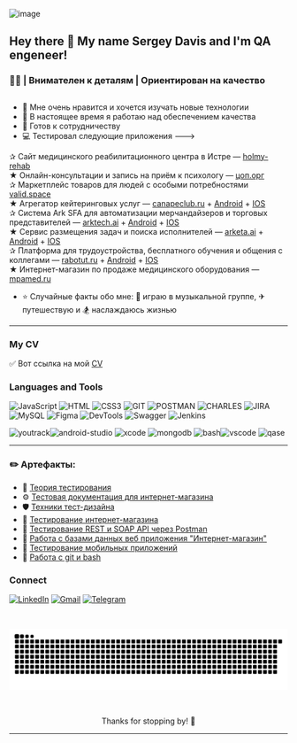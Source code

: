 <!-- <div style="display: flex; max-height: 300px; overflow: hidden;"> -->

![image](https://github.com/user-attachments/assets/5fe4a26e-3c0c-4c92-b3f6-4f5ca18c00b7)


  <!-- <img src="./assets/image-tech.jpg" 
  alt="Header" style="max-width: 100% position; height: auto;"> -->
<!-- </div> -->

## Hey there 👋 My name Sergey Davis and I'm QA engeneer!

### 👨‍💻 | Внимателен к деталям | Ориентирован на качество

##


-  📲 Мне очень нравится и хочется изучать новые технологии
-  🔋 В настоящее время я работаю над обеспечением качества
-  🎴 Готов к сотрудничеству
-  💻 Тестировал следующие приложения --->

✰ Сайт медицинского реабилитационного центра в Истре — [holmy-rehab](https://holmy-rehab.ru/?utm_referrer=https%3A%2F%2Fwww.google.com%2F)<br>
★ Онлайн-консультации и запись на приём к психологу — [цоп.орг](https://xn--n1act.xn--c1avg/)<br>
✰ Маркетплейс товаров для людей с особыми потребностями [valid.space](https://valid.space/)<br>
★ Агрегатор кейтеринговых услуг — [canapeclub.ru](https://canapeclub.ru/) + [Android](https://play.google.com/store/apps/details?id=com.canapeclub.app) + [IOS](https://apps.apple.com/ru/app/%D0%BA%D0%B0%D0%BD%D0%B0%D0%BF%D0%B5-%D0%BA%D0%BB%D0%B0%D0%B1-%D0%BA%D0%B5%D0%B9%D1%82%D0%B5%D1%80%D0%B8%D0%BD%D0%B3/id6737507803)<br> 
✰ Система Ark SFA для автоматизации мерчандайзеров и торговых представителей — [arktech.ai](https://arktech.ai/) + [Android](https://play.google.com/store/apps/details?id=com.vsegdata) + [IOS](https://apps.apple.com/ru/app/ark/id1544232581)<br> 
★ Сервис размещения задач и поиска исполнителей — [arketa.ai](https://arketa.ai/) + [Android](https://play.google.com/store/apps/details?id=app.systems.arketa&hl=ru&gl=US) + [IOS](https://apps.apple.com/ru/app/%D0%B0%D1%80%D0%BA%D0%B5%D1%82%D0%B0/id1604342746)<br>
✰ Платформа для трудоустройства, бесплатного обучения и общения с коллегами — [rabotut.ru](https://rabotut.ru/) + [Android](https://play.google.com/store/apps/details?id=ru.rabotut.epa) + [IOS](https://apps.apple.com/ru/app/%D1%80%D0%B0%D0%B1%D0%BE%D1%82%D1%83%D1%82/id1619081030)<br>
★ Интернет-магазин по продаже медицинского оборудования — [mpamed.ru](https://mpamed.ru/)
- ⭐ Случайные факты обо мне: 🎸 играю в музыкальной группе, ✈ путешествую и 🏂 наслаждаюсь жизнью

---

### My CV

✅ Вот ссылка на мой [CV](https://drive.google.com/file/d/1JYaMDyKj9ezBUsHtaLM38Xgp72Cp21RS/view?usp=sharing) 

### Languages and Tools

![JavaScript](https://img.shields.io/badge/JavaScript-111?style=for-the-badge&logo=JavaScript&logoColor=E9D54D)
![HTML](https://img.shields.io/badge/HTML-111?style=for-the-badge&logo=html5&logoColor=cc0000)
![CSS3](https://img.shields.io/badge/CSS3-111?style=for-the-badge&logo=CSS3&logoColor=1356b5)
![GIT](https://img.shields.io/badge/GIT-111?style=for-the-badge&logo=GIT&logoColor=e7490d)
![POSTMAN](https://img.shields.io/badge/Postman-111?style=for-the-badge&logo=Postman&logoColor=ea9e4f)
![CHARLES](https://img.shields.io/badge/Charles-111?style=for-the-badge&logo=Charles&logoColor=cfc0f0)
![JIRA](https://img.shields.io/badge/JIRA-111?style=for-the-badge&logo=JIRA&logoColor=126ef0)
![MySQL](https://img.shields.io/badge/MySQL-111?style=for-the-badge&logo=MySQL&logoColor=126ef0)
![Figma](https://img.shields.io/badge/Figma-111?style=for-the-badge&logo=Figma&logoColor=cf4187)
![DevTools](https://img.shields.io/badge/DevTools-111?style=for-the-badge&logo=DevTools&logoColor=cf4187)
![Swagger](https://img.shields.io/badge/Swagger-111?style=for-the-badge&logo=Swagger&logoColor=c4e5b6)
![Jenkins](https://img.shields.io/badge/Jenkins-111?style=for-the-badge&logo=Jenkins&logoColor=#f00d3c)

<img src="https://upload.wikimedia.org/wikipedia/commons/thumb/8/8d/YouTrack_Icon.svg/1024px-YouTrack_Icon.svg.png?20200803082248" title="youtrack" alt="youtrack" width="40" height="40"/><img src="https://cdn.jsdelivr.net/gh/devicons/devicon/icons/androidstudio/androidstudio-original.svg" title="android-studio" alt="android-studio" width="40" height="40"/>
<img src="https://cdn.jsdelivr.net/gh/devicons/devicon/icons/xcode/xcode-original.svg" title="xcode" alt="xcode" width="40" height="40"/>
<img src="https://cdn.jsdelivr.net/gh/devicons/devicon/icons/mongodb/mongodb-original.svg" title="mongodb" alt="mongodb" width="40" height="40"/>
<img src="https://upload.wikimedia.org/wikipedia/commons/thumb/4/4b/Bash_Logo_Colored.svg/1024px-Bash_Logo_Colored.svg.png?20180723054350" title="bash" alt="bash" width="40" height="40"/><img src="https://cdn.jsdelivr.net/gh/devicons/devicon/icons/vscode/vscode-original.svg" title="vscode" alt="vscode" width="40" height="40"/>
<img src="https://luna1.co/eb0187.png" title="qase" alt="qase" width="40" height="40"/>
 
---

### ✏️ Артефакты:

- 📖 [Теория тестирования](https://github.com/ZzzYouth/theory)<br>
- ⚙️ [Тестовая документация для интернет-магазина](https://github.com/ZzzYouth/docs)<br>
- 🛡️ [Техники тест-дизайна](https://github.com/ZzzYouth/design)<br>
- 🛒 [Тестирование интернет-магазина](https://github.com/ZzzYouth/web)<br>
- 🔗 [Тестирование REST и SOAP API через Postman](https://github.com/ZzzYouth/api)<br>
- 🐬 [Работа с базами данных веб приложения "Интернет-магазин"](https://github.com/ZzzYouth/database)<br>
- 📱  [Тестирование мобильных приложений](https://github.com/ZzzYouth/mobile)<br>
- 📌 [Работа с git и bash](https://github.com/ZzzYouth/git_bash)<br>

### Connect

[![LinkedIn](https://img.shields.io/badge/LinkedIn-111?style=for-the-badge&logo=LinkedIn&logoColor=195d9a)](https://www.linkedin.com/in/sergey-davis-2516861a1/)
[![Gmail](https://img.shields.io/badge/Gmail-111?style=for-the-badge&logo=Gmail&logoColor=d22323)](mailto:zzzyouthzzz@gmail.com)
[![Telegram](https://img.shields.io/badge/Telegram-111?style=for-the-badge&logo=Telegram&logoColor=)](https://t.me/ZzzYouth)

&nbsp;
<!-- ![Snake animation](https://github.com/AntoniHub/AntoniHub/blob/output/github-contribution-grid-snake-dark.svg) -->
![Snake animation](https://github.com/ZzzYouth/ZzzYouth/blob/output/github-contribution-grid-snake.svg)

&nbsp;
&nbsp;
<p align="center">
Thanks for stopping by! 🚀
</p>


<!-- [![Gmail](https://img.shields.io/badge/-Gmail-111?style=flat&logo=Gmail&logoColor=white)](mailto:qa.darzgs@gmail.com) -->

<!-- - My [CV](https://drive.google.com/file/d/13_AyhyiVQOaOQizOYdcnx1utfmmVWRyu/view?usp=sharing) -->

<!-- --- -->

<!-- ### 🤝 Social media

  <div id="badges">
    <a href="www.linkedin.com/in/daria-zakh" target="_blank">
      <img src="https://cdn-icons-png.flaticon.com/512/2504/2504799.png" width="40" height="40" alt="linkedin" />
    </a>
    <a href="https://t.me/darriadao" target="_blank">
      <img src="https://cdn-icons-png.flaticon.com/512/2111/2111646.png" width="40" height="40" alt="telegram" />
    </a>
  </div> -->

<!-- ---

### Portfolio

My test-artifacts you can find here -->

---
